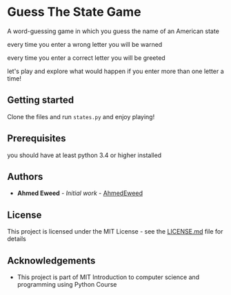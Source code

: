 # Guess The State Game

A word-guessing game in which you guess the name of an American state  

every time you enter a wrong letter you will be warned  

every time you enter a correct letter you will be greeted  

let's play and explore what would happen if you enter more than one letter a time!   


## Getting started

Clone the files and run `states.py` and enjoy playing! 

## Prerequisites

you should have at least python 3.4 or higher installed  

## Authors

* **Ahmed Eweed** - *Initial work* - [AhmedEweed](https://github.com/AhmedEweed)

## License

This project is licensed under the MIT License - see the [LICENSE.md](LICENSE.md) file for details

## Acknowledgements

* This project is part of MIT Introduction to computer science and programming using Python Course


